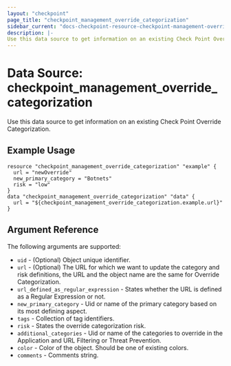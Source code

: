 ```yaml
---
layout: "checkpoint"
page_title: "checkpoint_management_override_categorization"
sidebar_current: "docs-checkpoint-resource-checkpoint-management-override-categorization"
description: |-
Use this data source to get information on an existing Check Point Override Categorization.
---
```


# Data Source: checkpoint_management_override_categorization

Use this data source to get information on an existing Check Point Override Categorization.

## Example Usage

```hcl
resource "checkpoint_management_override_categorization" "example" {
  url = "newOverride"
  new_primary_category = "Botnets"
  risk = "low"
}
data "checkpoint_management_override_categorization" "data" {
  url = "${checkpoint_management_override_categorization.example.url}"
}
```

## Argument Reference

The following arguments are supported:

* `uid` - (Optional) Object unique identifier.
* `url` - (Optional) The URL for which we want to update the category and risk definitions, the URL and the object name are the same for Override Categorization. 
* `url_defined_as_regular_expression` -  States whether the URL is defined as a Regular Expression or not. 
* `new_primary_category` -  Uid or name of the primary category based on its most defining aspect. 
* `tags` -  Collection of tag identifiers. 
* `risk` -  States the override categorization risk. 
* `additional_categories` -  Uid or name of the categories to override in the Application and URL Filtering or Threat Prevention.
* `color` - Color of the object. Should be one of existing colors. 
* `comments` - Comments string. 


